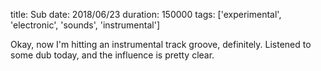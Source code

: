 title: Sub
date: 2018/06/23
duration: 150000
tags: ['experimental', 'electronic', 'sounds', 'instrumental']

Okay, now I'm hitting an instrumental track groove, definitely. Listened to some dub today, and the influence is pretty clear.
